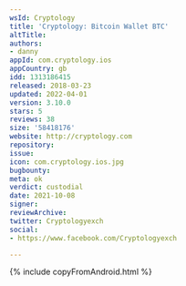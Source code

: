 ```yaml
---
wsId: Cryptology
title: 'Cryptology: Bitcoin Wallet BTC'
altTitle: 
authors:
- danny
appId: com.cryptology.ios
appCountry: gb
idd: 1313186415
released: 2018-03-23
updated: 2022-04-01
version: 3.10.0
stars: 5
reviews: 38
size: '58418176'
website: http://cryptology.com
repository: 
issue: 
icon: com.cryptology.ios.jpg
bugbounty: 
meta: ok
verdict: custodial
date: 2021-10-08
signer: 
reviewArchive: 
twitter: Cryptologyexch
social:
- https://www.facebook.com/Cryptologyexch

---
```


{% include copyFromAndroid.html %}
